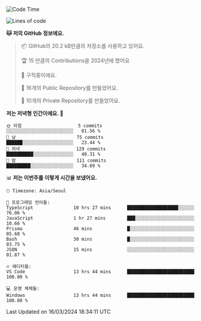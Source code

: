   <!--START_SECTION:waka-->
![Code Time](http://img.shields.io/badge/Code%20Time-447%20hrs%204%20mins-blue)

![Lines of code](https://img.shields.io/badge/%EC%A0%80%EB%8A%94%20%EC%97%AC%ED%83%9C%EA%B9%8C%EC%A7%80%20-208.0%20thousand%20%EC%A4%84%EC%9D%98%20%EC%BD%94%EB%93%9C%EB%A5%BC%20%EC%9E%91%EC%84%B1%ED%96%88%EC%96%B4%EC%9A%94.-blue)

**🐱 저의 GitHub 정보에요.** 

> 📦 GitHub의 20.2 kB만큼의 저장소를 사용하고 있어요. 
 > 
> 🏆 15 만큼의 Contributions을 2024년에 했어요
 > 
> 💼 구직중이에요.
 > 
> 📜 16개의 Public Repository를 만들었어요. 
 > 
> 🔑 10개의 Private Repository를 만들었어요. 
 > 
**저는 저녁형 인간이에요. 🦉** 

```text
🌞 아침                     5 commits           ░░░░░░░░░░░░░░░░░░░░░░░░░   01.56 % 
🌆 낮　                     75 commits          ██████░░░░░░░░░░░░░░░░░░░   23.44 % 
🌃 저녁                     129 commits         ██████████░░░░░░░░░░░░░░░   40.31 % 
🌙 밤　                     111 commits         █████████░░░░░░░░░░░░░░░░   34.69 % 
```


📊 **저는 이번주를 이렇게 시간을 보냈어요.** 

```text
🕑︎ Timezone: Asia/Seoul

💬 프로그래밍 언어들: 
TypeScript               10 hrs 27 mins      ███████████████████░░░░░░   76.06 % 
JavaScript               1 hr 27 mins        ███░░░░░░░░░░░░░░░░░░░░░░   10.66 % 
Prisma                   46 mins             █░░░░░░░░░░░░░░░░░░░░░░░░   05.60 % 
Bash                     30 mins             █░░░░░░░░░░░░░░░░░░░░░░░░   03.75 % 
JSON                     15 mins             ░░░░░░░░░░░░░░░░░░░░░░░░░   01.87 % 

🔥 에디터들: 
VS Code                  13 hrs 44 mins      █████████████████████████   100.00 % 

💻 운영 체제들: 
Windows                  13 hrs 44 mins      █████████████████████████   100.00 % 
```


 Last Updated on 16/03/2024 18:34:11 UTC
<!--END_SECTION:waka-->
